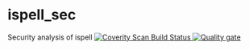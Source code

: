 # ispell_sec
Security analysis of ispell
<a href="https://scan.coverity.com/projects/suriya17-ispell_sec">
  <img alt="Coverity Scan Build Status"
       src="https://scan.coverity.com/projects/19863/badge.svg"/>
</a>
[![Quality gate](https://sonarcloud.io/api/project_badges/quality_gate?project=Suriya17_ispell_sec)](https://sonarcloud.io/dashboard?id=Suriya17_ispell_sec)

